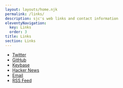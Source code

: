```yaml
---
layout: layouts/home.njk
permalink: /links/
description: sjc's web links and contact information
eleventyNavigation:
  key: Links
  order: 3
title: Links
section: Links
---
```


<ul>
  <li class="arrow-list">
    <a href="https://twitter.com/activefog" target="_blank">Twitter</a>
  </li>
  <li class="arrow-list">
    <a href="https://github.com/activefog" target="_blank">GitHub</a>
  </li>
  <li class="arrow-list">
    <a href="https://keybase.io/activefog" target="_blank">Keybase</a>
  </li>
  <li class="arrow-list">
    <a href="https://news.ycombinator.com/user?id=activefog" target="_blank">Hacker News</a>
  </li>
  <li class="arrow-list">
    <a href="{{ "/email/" | url }}">Email</a>
  </li>
  <li class="arrow-list">
    <a href="{{ "/feed/feed.xml" | url }}" target="_blank">RSS Feed</a>
  </li>
</ul>
